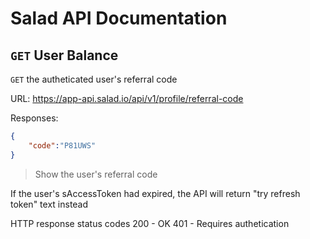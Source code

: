 # Salad API Documentation

## `GET` User Balance
`GET` the autheticated user's referral code

URL: https://app-api.salad.io/api/v1/profile/referral-code

Responses:
```json
{
    "code":"P81UWS"
}
```

> Show the user's referral code

If the user's sAccessToken had expired, the API will return "try refresh token" text instead

HTTP response status codes
200	- OK
401 - Requires authetication